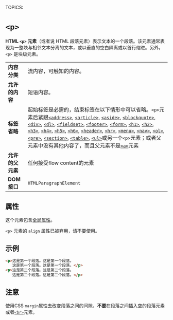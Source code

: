 TOPICS: <p>

# `<p>`

**HTML `<p>` 元素**（或者说 HTML 段落元素）表示文本的一个段落。该元素通常表现为一整块与相邻文本分离的文本，或以垂直的空白隔离或以首行缩进。另外，`<p>` 是块级元素。

|  |  |
| :-- | :-- |
| **内容分类** | 流内容，可触知的内容。 |
| **允许的内容** | 短语内容。 |
| **标签省略** | 起始标签是必需的，结束标签在以下情形中可以省略。`<p>`元素后紧跟[`<address>`](/zh-hans/webfrontend/<address>), [`<article>`](/zh-hans/webfrontend/<article>), [`<aside>`](/zh-hans/webfrontend/<aside>), [`<blockquote>`](/zh-hans/webfrontend/<blockquote>), [`<div>`](/zh-hans/webfrontend/<div>), [`<dl>`](/zh-hans/webfrontend/<dl>), [`<fieldset>`](/zh-hans/webfrontend/<fieldset>), [`<footer>`](/zh-hans/webfrontend/<footer>), [`<form>`](/zh-hans/webfrontend/<form>), [`<h1>`](/zh-hans/webfrontend/<h1>), [`<h2>`](/zh-hans/webfrontend/<h2>), [`<h3>`](/zh-hans/webfrontend/<h3>), [`<h4>`](/zh-hans/webfrontend/<h4>), [`<h5>`](/zh-hans/webfrontend/<h5>), [`<h6>`](/zh-hans/webfrontend/<h6>), [`<header>`](/zh-hans/webfrontend/<header>), [`<hr>`](/zh-hans/webfrontend/<hr>), [`<menu>`](/zh-hans/webfrontend/<menu>), [`<nav>`](/zh-hans/webfrontend/<nav>), [`<ol>`](/zh-hans/webfrontend/<ol>), [`<pre>`](/zh-hans/webfrontend/<pre>), [`<section>`](/zh-hans/webfrontend/<section>), [`<table>`](/zh-hans/webfrontend/<table>), [`<ul>`](/zh-hans/webfrontend/<ul>)或另一个`<p>`元素；或者父元素中没有其他内容了，而且父元素不是[`<a>`](/zh-hans/webfrontend/<a>)元素 |
| **允许的父元素** | 任何接受flow content的元素 |
| **DOM接口** | `HTMLParagraphElement` |

## 属性

这个元素包含[全局属性](/zh-hans/webfrontend/HTML_Global_Attributes)。

`<p>` 元素的 `align` 属性已被弃用，请不要使用。

## 示例

```html
<p>这是第一个段落。这是第一个段落。
   这是第一个段落。这是第一个段落。</p>
<p>这是第二个段落。这是第二个段落。
   这是第二个段落。这是第二个段落。</p>
```

## 注意

使用CSS `margin`属性去改变段落之间的间隙，**不要**在段落之间插入空的段落元素或者[`<br>`](/zh-hans/webfrontend/<br>)元素。
